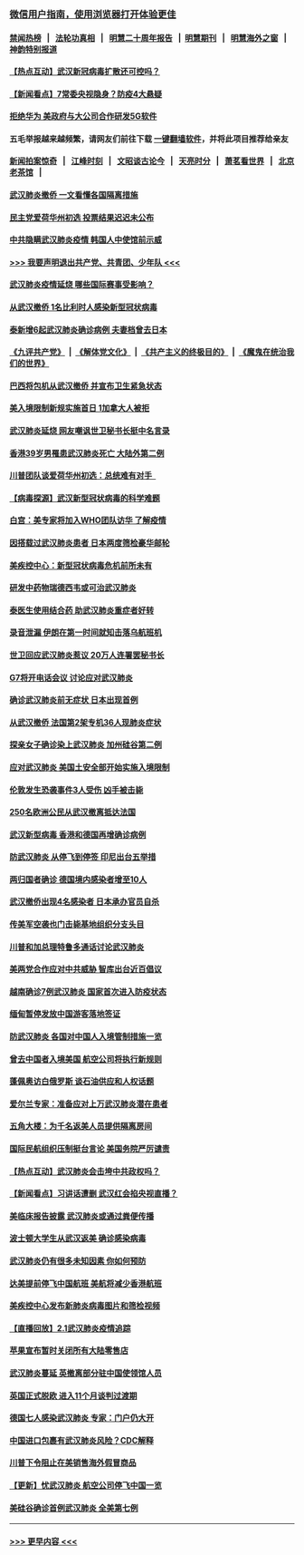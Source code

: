 ### [微信用户指南，使用浏览器打开体验更佳](https://github.com/gfw-breaker/banned-news1/blob/master/indexes/wechat-guide.md?t=0)
#### [禁闻热榜](热点新闻.md?t=0)  &nbsp;&nbsp;|&nbsp;&nbsp; [法轮功真相](https://github.com/gfw-breaker/truth/blob/master/README.md?t=0) &nbsp;&nbsp;|&nbsp;&nbsp; [明慧二十周年报告](https://github.com/gfw-breaker/mh-reports/blob/master/README.md?t=0) &nbsp;&nbsp;|&nbsp;&nbsp;[明慧期刊](https://github.com/gfw-breaker/mh-qikan) &nbsp;&nbsp;|&nbsp;&nbsp; [明慧海外之窗](https://github.com/gfw-breaker/mh-news/blob/master/README.md?t=0) &nbsp;&nbsp;|&nbsp;&nbsp; [神韵特别报道](https://github.com/gfw-breaker/mh-news/blob/master/shenyun.md?t=0)
#### [【热点互动】武汉新冠病毒扩散还可控吗？](../pages/nsc418/n11844750.md?t=02050911) 
#### [【新闻看点】7常委央视隐身？防疫4大悬疑](../pages/nsc418/n11844611.md?t=02050911) 
#### [拒绝华为 美政府与大公司合作研发5G软件](../pages/nsc418/n11844625.md?t=02050911) 
#### 五毛举报越来越频繁，请网友们前往下载 [一键翻墙软件](https://github.com/gfw-breaker/ssr-accounts)，并将此项目推荐给亲友
#### [新闻拍案惊奇](https://github.com/gfw-breaker/banned-news1/blob/master/pages/link4.md) &nbsp;&nbsp;|&nbsp;&nbsp; [江峰时刻](https://github.com/gfw-breaker/banned-news1/blob/master/pages/link4.md) &nbsp;&nbsp;|&nbsp;&nbsp; [文昭谈古论今](https://github.com/gfw-breaker/banned-news1/blob/master/pages/link4.md) &nbsp;&nbsp;|&nbsp;&nbsp; [天亮时分](https://github.com/gfw-breaker/banned-news1/blob/master/pages/link4.md) &nbsp;&nbsp;|&nbsp;&nbsp; [萧茗看世界](https://github.com/gfw-breaker/banned-news1/blob/master/pages/link4.md) &nbsp;&nbsp;|&nbsp;&nbsp; [北京老茶馆](https://github.com/gfw-breaker/banned-news1/blob/master/pages/link4.md) &nbsp;&nbsp;|&nbsp;&nbsp; 
#### [武汉肺炎撤侨 一文看懂各国隔离措施](../pages/nsc418/n11844216.md?t=02050911) 
#### [民主党爱荷华州初选 投票结果迟迟未公布](../pages/nsc418/n11844207.md?t=02050911) 
#### [中共隐瞒武汉肺炎疫情 韩国人中使馆前示威](../pages/nsc418/n11844084.md?t=02050911) 
#### [>>> 我要声明退出共产党、共青团、少年队 <<<](https://github.com/begood0513/goodnews/blob/master/quit/letter.md) 
#### [武汉肺炎疫情延烧 哪些国际赛事受影响？](../pages/nsc418/n11843958.md?t=02050911) 
#### [从武汉撤侨 1名比利时人感染新型冠状病毒](../pages/nsc418/n11843977.md?t=02050911) 
#### [泰新增6起武汉肺炎确诊病例 夫妻档曾去日本](../pages/nsc418/n11843900.md?t=02050911) 
#### [《九评共产党》](https://github.com/begood0513/9ping.md/blob/master/README.md) &nbsp;|&nbsp; [《解体党文化》](../../../../jtdwh.md/blob/master/README.md)  &nbsp;|&nbsp; [《共产主义的终极目的》](../../../../gczydzjmd.md/blob/master/README.md) &nbsp;|&nbsp; [《魔鬼在统治我们的世界》](../../../../mgztzwmdsj.md/blob/master/README.md) 
#### [巴西将包机从武汉撤侨 并宣布卫生紧急状态](../pages/nsc418/n11843418.md?t=02050911) 
#### [美入境限制新规实施首日 1加拿大人被拒](../pages/nsc418/n11843058.md?t=02050911) 
#### [武汉肺炎延烧 网友嘲讽世卫秘书长挺中名言录](../pages/nsc418/n11843056.md?t=02050911) 
#### [香港39岁男罹患武汉肺炎死亡 大陆外第二例](../pages/nsc418/n11843026.md?t=02050911) 
#### [川普团队谈爱荷华州初选：总统难有对手  ](../pages/nsc418/n11842867.md?t=02050911) 
#### [【病毒探源】武汉新型冠状病毒的科学难题](../pages/nsc418/n11842176.md?t=02050911) 
#### [白宫：美专家将加入WHO团队访华 了解疫情](../pages/nsc418/n11842198.md?t=02050911) 
#### [因搭载过武汉肺炎患者 日本两度筛检豪华邮轮](../pages/nsc418/n11842447.md?t=02050911) 
#### [美疾控中心：新型冠状病毒危机前所未有](../pages/nsc418/n11842406.md?t=02050911) 
#### [研发中药物瑞德西韦或可治武汉肺炎](../pages/nsc418/n11842100.md?t=02050911) 
#### [泰医生使用结合药 助武汉肺炎重症者好转](../pages/nsc418/n11842096.md?t=02050911) 
#### [录音泄漏 伊朗在第一时间就知击落乌航班机](../pages/nsc418/n11842002.md?t=02050911) 
#### [世卫回应武汉肺炎惹议 20万人连署罢秘书长](../pages/nsc418/n11841664.md?t=02050911) 
#### [G7将开电话会议 讨论应对武汉肺炎](../pages/nsc418/n11841658.md?t=02050911) 
#### [确诊武汉肺炎前无症状 日本出现首例](../pages/nsc418/n11841567.md?t=02050911) 
#### [从武汉撤侨 法国第2架专机36人现肺炎症状](../pages/nsc418/n11841382.md?t=02050911) 
#### [探亲女子确诊染上武汉肺炎 加州硅谷第二例](../pages/nsc418/n11839784.md?t=02050911) 
#### [应对武汉肺炎 美国土安全部开始实施入境限制](../pages/nsc418/n11839729.md?t=02050911) 
#### [伦敦发生恐袭事件3人受伤 凶手被击毙](../pages/nsc418/n11839442.md?t=02050911) 
#### [250名欧洲公民从武汉撤离抵达法国](../pages/nsc418/n11839438.md?t=02050911) 
#### [武汉新型病毒 香港和德国再增确诊病例](../pages/nsc418/n11839381.md?t=02050911) 
#### [防武汉肺炎 从停飞到停签 印尼出台五举措](../pages/nsc418/n11839282.md?t=02050911) 
#### [两归国者确诊 德国境内感染者增至10人](../pages/nsc418/n11839164.md?t=02050911) 
#### [武汉撤侨出现4名感染者 日本承办官员自杀](../pages/nsc418/n11839044.md?t=02050911) 
#### [传美军空袭也门击毙基地组织分支头目](../pages/nsc418/n11839210.md?t=02050911) 
#### [川普和加总理特鲁多通话讨论武汉肺炎](../pages/nsc418/n11839128.md?t=02050911) 
#### [美两党合作应对中共威胁 智库出台近百倡议](../pages/nsc418/n11838437.md?t=02050911) 
#### [越南确诊7例武汉肺炎 国家首次进入防疫状态](../pages/nsc418/n11838860.md?t=02050911) 
#### [缅甸暂停发放中国游客落地签证](../pages/nsc418/n11838730.md?t=02050911) 
#### [防武汉肺炎 各国对中国人入境管制措施一览](../pages/nsc418/n11838726.md?t=02050911) 
#### [曾去中国者入境美国 航空公司将执行新规则](../pages/nsc418/n11838375.md?t=02050911) 
#### [蓬佩奥访白俄罗斯 谈石油供应和人权话题](../pages/nsc418/n11838242.md?t=02050911) 
#### [爱尔兰专家：准备应对上万武汉肺炎潜在患者](../pages/nsc418/n11837978.md?t=02050911) 
#### [五角大楼：为千名返美人员提供隔离房间](../pages/nsc418/n11837831.md?t=02050911) 
#### [国际民航组织压制挺台言论 美国务院严厉谴责](../pages/nsc418/n11837791.md?t=02050911) 
#### [【热点互动】武汉肺炎会击垮中共政权吗？](../pages/nsc418/n11837779.md?t=02050911) 
#### [【新闻看点】习讲话遭删 武汉红会掐央视直播？](../pages/nsc418/n11837573.md?t=02050911) 
#### [美临床报告披露 武汉肺炎或通过粪便传播](../pages/nsc418/n11837626.md?t=02050911) 
#### [波士顿大学生从武汉返美 确诊感染病毒](../pages/nsc418/n11837580.md?t=02050911) 
#### [武汉肺炎仍有很多未知因素 你如何预防](../pages/nsc418/n11837666.md?t=02050911) 
#### [达美提前停飞中国航班 美航将减少香港航班](../pages/nsc418/n11837649.md?t=02050911) 
#### [美疾控中心发布新肺炎病毒图片和筛检视频](../pages/nsc418/n11837491.md?t=02050911) 
#### [【直播回放】2.1武汉肺炎疫情追踪](../pages/nsc418/n11837232.md?t=02050911) 
#### [苹果宣布暂时关闭所有大陆零售店](../pages/nsc418/n11837097.md?t=02050911) 
#### [武汉肺炎蔓延 英撤离部分驻中国使领馆人员](../pages/nsc418/n11837061.md?t=02050911) 
#### [英国正式脱欧 进入11个月谈判过渡期](../pages/nsc418/n11836911.md?t=02050911) 
#### [德国七人感染武汉肺炎 专家：门户仍大开](../pages/nsc418/n11836344.md?t=02050911) 
#### [中国进口包裹有武汉肺炎风险？CDC解释](../pages/nsc418/n11836321.md?t=02050911) 
#### [川普下令阻止在美销售海外假冒商品](../pages/nsc418/n11836261.md?t=02050911) 
#### [【更新】忧武汉肺炎 航空公司停飞中国一览](../pages/nsc418/n11835931.md?t=02050911) 
#### [美硅谷确诊首例武汉肺炎 全美第七例](../pages/nsc418/n11836093.md?t=02050911) 

----
#### [ >>> 更早内容 <<< ](../indexes/nsc418-earlier.md)
